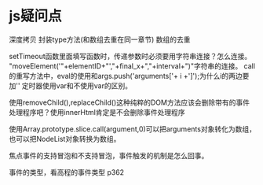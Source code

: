 # js疑问点

深度拷贝 封装type方法(和数组去重在同一章节) 数组的去重

setTimeout函数里面填写函数时，传递参数时必须要用字符串连接？怎么连接。
"moveElement('"+elementID+"',"+final_x+","+interval+")"字符串的连接。
call的重写方法中，eval的使用和args.push('arguments['+ i +']');为什么i的两边要加''
定时器使用var和不使用var的区别。

使用removeChild(),replaceChild()这种纯粹的DOM方法应该会删除带有的事件处理程序吧？使用innerHtml肯定是不会删除事件处理程序

使用Array.prototype.slice.call(argument,0)可以把arguments对象转化为数组，也可以把NodeList对象转换为数组。

焦点事件的支持冒泡和不支持冒泡，事件触发的机制是怎么回事。

事件的类型，看高程的事件类型  p362
